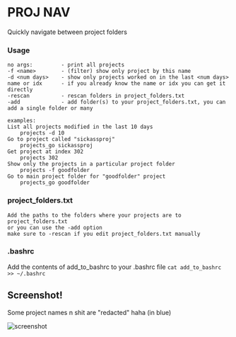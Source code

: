 # PROJ NAV
Quickly navigate between project folders

### Usage
```
no args:         - print all projects
-f <name>        - (filter) show only project by this name
-d <num days>    - show only projects worked on in the last <num days>
name or idx      - if you already know the name or idx you can get it directly
-rescan          - rescan folders in project_folders.txt
-add             - add folder(s) to your project_folders.txt, you can add a single folder or many

examples:
List all projects modified in the last 10 days
    projects -d 10
Go to project called "sickassproj"
    projects_go sickassproj
Get project at index 302
    projects 302
Show only the projects in a particular project folder
    projects -f goodfolder
Go to main project folder for "goodfolder" project
    projects_go goodfolder
```

### project_folders.txt
```
Add the paths to the folders where your projects are to project_folders.txt
or you can use the -add option
make sure to -rescan if you edit project_folders.txt manually
```

### .bashrc
Add the contents of add_to_bashrc to your .bashrc file
``` cat add_to_bashrc >> ~/.bashrc ```

## Screenshot!
Some project names n shit are "redacted" haha (in blue)

![screenshot](proj_nav_screenshot.png)

